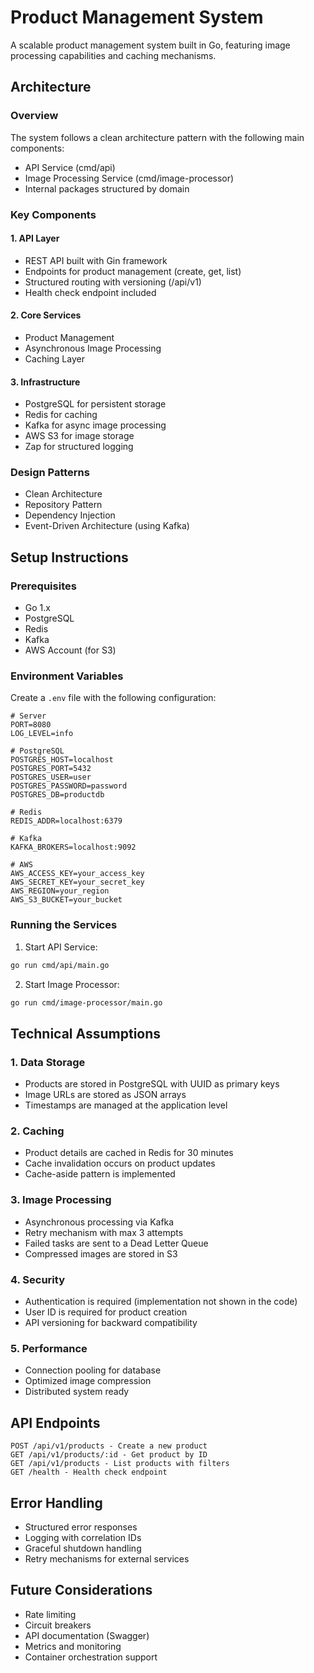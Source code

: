# Product Management System

A scalable product management system built in Go, featuring image processing capabilities and caching mechanisms.

## Architecture

### Overview

The system follows a clean architecture pattern with the following main components:

- API Service (cmd/api)
- Image Processing Service (cmd/image-processor)
- Internal packages structured by domain

### Key Components

#### 1. API Layer

- REST API built with Gin framework
- Endpoints for product management (create, get, list)
- Structured routing with versioning (/api/v1)
- Health check endpoint included

#### 2. Core Services

- Product Management
- Asynchronous Image Processing
- Caching Layer

#### 3. Infrastructure

- PostgreSQL for persistent storage
- Redis for caching
- Kafka for async image processing
- AWS S3 for image storage
- Zap for structured logging

### Design Patterns

- Clean Architecture
- Repository Pattern
- Dependency Injection
- Event-Driven Architecture (using Kafka)

## Setup Instructions

### Prerequisites

- Go 1.x
- PostgreSQL
- Redis
- Kafka
- AWS Account (for S3)

### Environment Variables

Create a `.env` file with the following configuration:

```env
# Server
PORT=8080
LOG_LEVEL=info

# PostgreSQL
POSTGRES_HOST=localhost
POSTGRES_PORT=5432
POSTGRES_USER=user
POSTGRES_PASSWORD=password
POSTGRES_DB=productdb

# Redis
REDIS_ADDR=localhost:6379

# Kafka
KAFKA_BROKERS=localhost:9092

# AWS
AWS_ACCESS_KEY=your_access_key
AWS_SECRET_KEY=your_secret_key
AWS_REGION=your_region
AWS_S3_BUCKET=your_bucket
```

### Running the Services

1. Start API Service:

```bash
go run cmd/api/main.go
```

2. Start Image Processor:

```bash
go run cmd/image-processor/main.go
```

## Technical Assumptions

### 1. Data Storage

- Products are stored in PostgreSQL with UUID as primary keys
- Image URLs are stored as JSON arrays
- Timestamps are managed at the application level

### 2. Caching

- Product details are cached in Redis for 30 minutes
- Cache invalidation occurs on product updates
- Cache-aside pattern is implemented

### 3. Image Processing

- Asynchronous processing via Kafka
- Retry mechanism with max 3 attempts
- Failed tasks are sent to a Dead Letter Queue
- Compressed images are stored in S3

### 4. Security

- Authentication is required (implementation not shown in the code)
- User ID is required for product creation
- API versioning for backward compatibility

### 5. Performance

- Connection pooling for database
- Optimized image compression
- Distributed system ready

## API Endpoints

```
POST /api/v1/products - Create a new product
GET /api/v1/products/:id - Get product by ID
GET /api/v1/products - List products with filters
GET /health - Health check endpoint
```

## Error Handling

- Structured error responses
- Logging with correlation IDs
- Graceful shutdown handling
- Retry mechanisms for external services

## Future Considerations

- Rate limiting
- Circuit breakers
- API documentation (Swagger)
- Metrics and monitoring
- Container orchestration support

